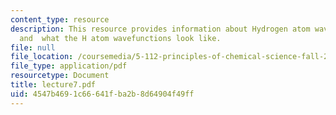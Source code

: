 ```yaml
---
content_type: resource
description: This resource provides information about Hydrogen atom wavefunctions,
  and  what the H atom wavefunctions look like.
file: null
file_location: /coursemedia/5-112-principles-of-chemical-science-fall-2005/4547b4691c66641fba2b8d64904f49ff_lecture7.pdf
file_type: application/pdf
resourcetype: Document
title: lecture7.pdf
uid: 4547b469-1c66-641f-ba2b-8d64904f49ff
---
```

